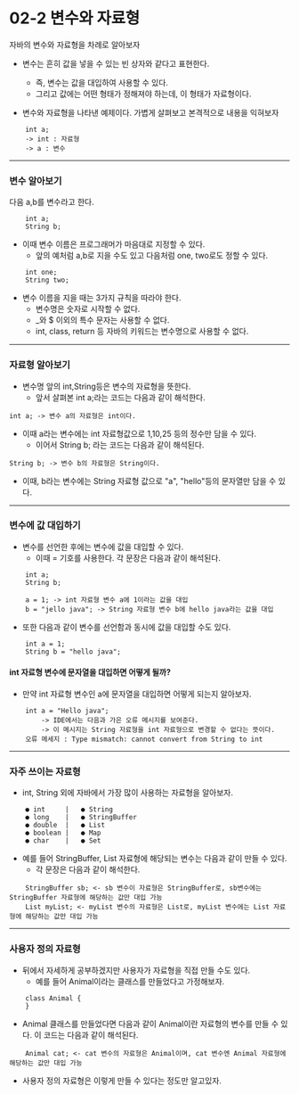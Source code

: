 # 02-2 변수와 자료형
자바의 변수와 자료형을 차례로 알아보자

* 변수는 흔히 값을 넣을 수 있는 빈 상자와 같다고 표현한다.
  - 즉, 변수는 값을 대입하여 사용할 수 있다.
  - 그리고 값에는 어떤 형태가 정해져야 하는데, 이 형태가 자료형이다.


* 변수와 자료형을 나타낸 예제이다. 가볍게 살펴보고 본격적으로 내용을 익혀보자
```
    int a; 
    -> int : 자료형 
    -> a : 변수 
```
---
### 변수 알아보기
다음 a,b를 변수라고 한다.
```
    int a;
    String b;
```
* 이때 변수 이름은 프로그래머가 마음대로 지정할 수 있다.
  - 앞의 예처럼 a,b로 지을 수도 있고 다음처럼 one, two로도 정할 수 있다.
```
    int one;
    String two;
```
* 변수 이름을 지을 때는 3가지 규칙을 따라야 한다.
  - 변수명은 숫자로 시작할 수 없다.
  - _와 $ 이외의 특수 문자는 사용할 수 없다.
  - int, class, return 등 자바의 키워드는 변수명으로 사용할 수 없다.
---
### 자료형 알아보기
* 변수명 앞의 int,String등은 변수의 자료형을 뜻한다.
  - 앞서 살펴본 int a;라는 코드는 다음과 같이 해석한다.
```
int a; -> 변수 a의 자료형은 int이다.
```
* 이때 a라는 변수에는 int 자료형값으로 1,10,25 등의 정수만 담을 수 있다.
  - 이어서 String b; 라는 코드는 다음과 같이 해석된다.
```
String b; -> 변수 b의 자료형은 String이다.
```
* 이때, b라는 변수에는 String 자료형 값으로 "a", "hello"등의 문자열만 담을 수 있다.

---
### 변수에 값 대입하기
* 변수를 선언한 후에는 변수에 값을 대입할 수 있다.
  - 이때 = 기호를 사용한다. 각 문장은 다음과 같이 해석된다.
```
    int a;
    String b;
    
    a = 1; -> int 자료형 변수 a에 1이라는 값을 대입
    b = "jello java"; -> String 자료형 변수 b에 hello java라는 값을 대입
```
* 또한 다음과 같이 변수를 선언함과 동시에 값을 대입할 수도 있다.
```
    int a = 1;
    String b = "hello java";
```
#### int 자료형 변수에 문자열을 대입하면 어떻게 될까?
* 만약 int 자료형 변수인 a에 문자열을 대입하면 어떻게 되는지 알아보자.
```
    int a = "Hello java";
        -> IDE에서는 다음과 가은 오류 메시지를 보여준다. 
        -> 이 메시지는 String 자료형을 int 자료형으로 변경할 수 없다는 뜻이다.
    오류 메세지 : Type mismatch: cannot convert from String to int    
```
---
### 자주 쓰이는 자료형
* int, String 외에 자바에서 가장 많이 사용하는 자료형을 알아보자.
```
    ● int     |   ● String
    ● long    |   ● StringBuffer
    ● double  |   ● List
    ● boolean |   ● Map
    ● char    |   ● Set
```
* 예를 들어 StringBuffer, List 자료형에 해당되는 변수는 다음과 같이 만들 수 있다.
  - 각 문장은 다음과 같이 해석한다.
```
    StringBuffer sb; <- sb 변수이 자료형은 StringBuffer로, sb변수에는 StringBuffer 자료형에 해당하는 값만 대입 가능
    List myList; <- myList 변수의 자료형은 List로, myList 변수에는 List 자료형에 해당하는 값만 대입 가능
```
---
### 사용자 정의 자료형
* 뒤에서 자세하게 공부하겠지만 사용자가 자료형을 직접 만들 수도 있다.
  - 예를 들어 Animal이라는 클래스를 만들었다고 가정해보자.
```
    class Animal {
    }
```
* Animal 클래스를 만들었다면 다음과 같이 Animal이란 자료형의 변수를 만들 수 있다. 이 코드는 다음과 같이 해석된다.
```
    Animal cat; <- cat 변수의 자료형은 Animal이며, cat 변수엔 Animal 자료형에 해당하는 값만 대입 가능
```
* 사용자 정의 자료형은 이렇게 만들 수 있다는 정도만 알고있자.